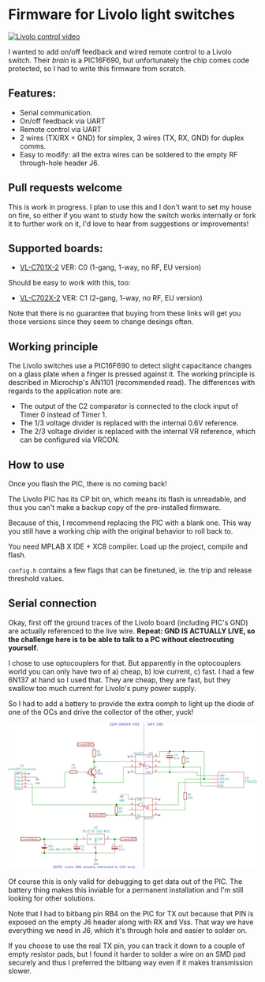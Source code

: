 # Firmware for Livolo light switches

[![Livolo control video](http://img.youtube.com/vi/t0wluQbNzUw/0.jpg)](http://www.youtube.com/watch?v=t0wluQbNzUw)

I wanted to add on/off feedback and wired remote control to a Livolo switch. Their _brain_ is a PIC16F690, but unfortunately the chip comes code protected, so I had to write this firmware from scratch.

## Features:

 * Serial communication.
 * On/off feedback via UART
 * Remote control via UART
 * 2 wires (TX/RX + GND) for simplex, 3 wires (TX, RX, GND) for duplex comms.
 * Easy to modify: all the extra wires can be soldered to the empty RF through-hole header J6.

## Pull requests welcome 

This is work in progress. I plan to use this and I don't want to set my house on fire, so either if you want to study how the switch works internally or fork it to further work on it, I'd love to hear from suggestions or improvements!

## Supported boards:

 * [VL-C701X-2](https://www.aliexpress.com/item/Free-Shipping-Livolo-Luxury-White-Crystal-Glass-Switch-Panel-EU-Standard-VL-C701-11-110-250V/512886492.html) VER: C0 (1-gang, 1-way, no RF, EU version)

Should be easy to work with this, too:

 * [VL-C702X-2](https://www.aliexpress.com/item/Free-Shipping-White-Crystal-Glass-Switch-Panel-EU-Standard-VL-C702-11-Livolo-AC-110-250V/512770913.html) VER: C1 (2-gang, 1-way, no RF, EU version)

Note that there is no guarantee that buying from these links will get you those versions since they seem to change desings often.

## Working principle

The Livolo switches use a PIC16F690 to detect slight capacitance changes on a glass plate when a finger is pressed against it. The working principle is described in Microchip's AN1101 (recommended read). The differences with regards to the application note are:

 * The output of the C2 comparator is connected to the clock input of Timer 0 instead of Timer 1.
 * The 1/3 voltage divider is replaced with the internal 0.6V reference.
 * The 2/3 voltage divider is replaced with the internal VR reference, which can be configured via VRCON.

## How to use

Once you flash the PIC, there is no coming back!

The Livolo PIC has its CP bit on, which means its flash is unreadable, and thus you can't make a backup copy of the pre-installed firmware. 

Because of this, I recommend replacing the PIC with a blank one. This way you still have a working chip with the original behavior to roll back to.

You need MPLAB X IDE + XC8 compiler. Load up the project, compile and flash.

`config.h` contains a few flags that can be finetuned, ie. the trip and release threshold values.

## Serial connection

Okay, first off the ground traces of the Livolo board (including PIC's GND) are actually referenced to the live wire. **Repeat: GND IS ACTUALLY LIVE, so the challenge here is to be able to talk to a PC without electrocuting yourself**.

I chose to use optocouplers for that. But apparently in the optocouplers world you can only have two of a) cheap, b) low current, c) fast. I had a few 6N137 at hand so I used that. They are cheap, they are fast, but they swallow too much current for Livolo's puny power supply.

So I had to add a battery to provide the extra oomph to light up the diode of one of the OCs and drive the collector of the other, yuck!

![schematic](img/livolo-serial.png)

Of course this is only valid for debugging to get data out of the PIC. The battery thing makes this inviable for a permanent installation and I'm still looking for other solutions.

Note that I had to bitbang pin RB4 on the PIC for TX out because that PIN is exposed on the empty J6 header along with RX and Vss. That way we have everything we need in J6, which it's through hole and easier to solder on.

If you choose to use the real TX pin, you can track it down to a couple of empty resistor pads, but I found it harder to solder a wire on an SMD pad securely and thus I preferred the bitbang way even if it makes transmission slower.